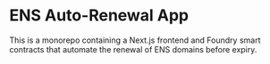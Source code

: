 # ENS Auto-Renewal App

This is a monorepo containing a Next.js frontend and Foundry smart contracts that automate the renewal of ENS domains before expiry.
